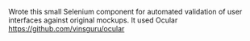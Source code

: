Wrote this small Selenium component for automated validation of user interfaces against original mockups. It used Ocular https://github.com/vinsguru/ocular

